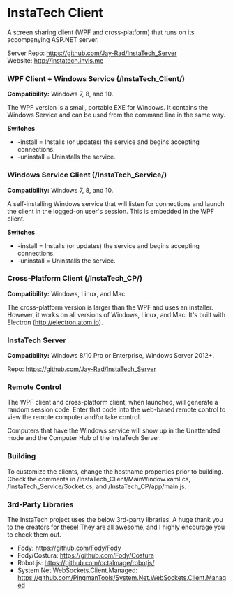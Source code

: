 # InstaTech Client

A screen sharing client (WPF and cross-platform) that runs on its accompanying ASP.NET server.

Server Repo: https://github.com/Jay-Rad/InstaTech_Server  
Website: http://instatech.invis.me

### WPF Client + Windows Service (/InstaTech_Client/)
**Compatibility:** Windows 7, 8, and 10.

The WPF version is a small, portable EXE for Windows.  It contains the Windows Service and can be used from the command line in the same way.

**Switches**
   * -install = Installs (or updates) the service and begins accepting connections.
   * -uninstall = Uninstalls the service.

### Windows Service Client (/InstaTech_Service/)
**Compatibility:** Windows 7, 8, and 10.

A self-installing Windows service that will listen for connections and launch the client in the logged-on user's session.  This is embedded in the WPF client.

**Switches**
   * -install = Installs (or updates) the service and begins accepting connections.
   * -uninstall = Uninstalls the service.

### Cross-Platform Client (/InstaTech_CP/)
**Compatibility:** Windows, Linux, and Mac.

The cross-platform version is larger than the WPF and uses an installer.  However, it works on all versions of Windows, Linux, and Mac.  It's built with Electron (http://electron.atom.io).

### InstaTech Server
**Compatibility:** Windows 8/10 Pro or Enterprise, Windows Server 2012+.

Repo: https://github.com/Jay-Rad/InstaTech_Server

### Remote Control
The WPF client and cross-platform client, when launched, will generate a random session code.  Enter that code into the web-based remote control to view the remote computer and/or take control.

Computers that have the Windows service will show up in the Unattended mode and the Computer Hub of the InstaTech Server.

### Building
To customize the clients, change the hostname properties prior to building.  Check the comments in /InstaTech_Client/MainWindow.xaml.cs, /InstaTech_Service/Socket.cs, and /InstaTech_CP/app/main.js.

### 3rd-Party Libraries
The InstaTech project uses the below 3rd-party libraries.  A huge thank you to the creators for these!  They are all awesome, and I highly encourage you to check them out.
- Fody: https://github.com/Fody/Fody
- Fody/Costura: https://github.com/Fody/Costura
- Robot.js: https://github.com/octalmage/robotjs/
- System.Net.WebSockets.Client.Managed: https://github.com/PingmanTools/System.Net.WebSockets.Client.Managed
